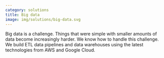 ```yaml
---
category: solutions
title: Big data
image: img/solutions/big-data.svg
---
```


Big data is a challenge. Things that were simple with smaller amounts of data
become increasingly harder. We know how to handle this challenge. We build ETL 
data pipelines and data warehouses using the latest technologies from AWS and 
Google Cloud.

